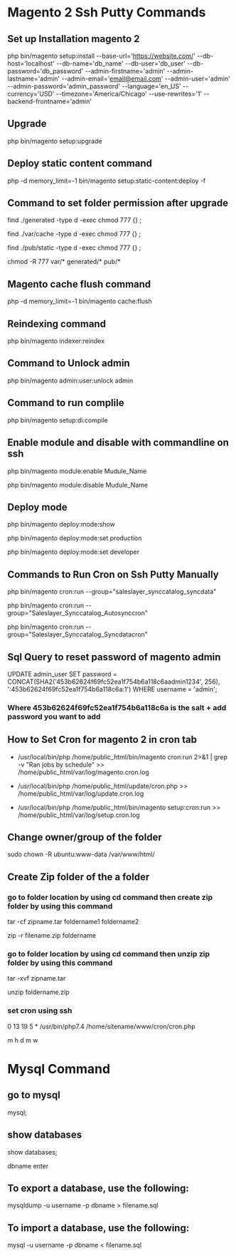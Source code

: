 # Magento 2 Ssh Putty Commands

## Set up Installation magento 2

php bin/magento setup:install --base-url='https://website.com/' --db-host='localhost' --db-name='db_name' --db-user='db_user' --db-password='db_password' --admin-firstname='admin' --admin-lastname='admin' --admin-email='email@email.com' --admin-user='admin' --admin-password='admin_password' --language='en_US' --currency='USD' --timezone='America/Chicago' --use-rewrites='1' --backend-frontname='admin'


## Upgrade 

php bin/magento setup:upgrade

## Deploy static content command

php -d memory_limit=-1 bin/magento setup:static-content:deploy -f

## Command to set folder permission after upgrade

find ./generated -type d -exec chmod 777 {} \;

find ./var/cache -type d -exec chmod 777 {} \;

find ./pub/static -type d -exec chmod 777 {} \;

chmod -R 777 var/* generated/* pub/*

## Magento cache flush command

php -d memory_limit=-1 bin/magento cache:flush

## Reindexing command

php bin/magento indexer:reindex

## Command to Unlock admin 

php bin/magento admin:user:unlock admin

## Command to run complile

php bin/magento setup:di:compile

## Enable module and disable with commandline on ssh

php bin/magento module:enable Mudule_Name

php bin/magento module:disable Mudule_Name

## Deploy mode

php bin/magento deploy:mode:show

php bin/magento deploy:mode:set production

php bin/magento deploy:mode:set developer

## Commands to Run Cron on Ssh Putty Manually

php bin/magento cron:run --group="saleslayer_synccatalog_syncdata"

php bin/magento cron:run --group="Saleslayer_Synccatalog_Autosynccron"

php bin/magento cron:run --group="Saleslayer_Synccatalog_Syncdatacron"

## Sql Query to reset password of magento admin

UPDATE admin_user SET password = CONCAT(SHA2('453b62624f69fc52ea1f754b6a118c6aadmin1234', 256), ':453b62624f69fc52ea1f754b6a118c6a:1') WHERE username = 'admin';

### Where 453b62624f69fc52ea1f754b6a118c6a is the salt + add password you want to add

## How to Set Cron for magento 2 in cron tab

* /usr/local/bin/php /home/public_html/bin/magento cron:run 2>&1 | grep -v "Ran jobs by schedule" >> /home/public_html/var/log/magento.cron.log

* /usr/local/bin/php /home/public_html/update/cron.php >> /home/public_html/var/log/update.cron.log

* /usr/local/bin/php /home/public_html/bin/magento setup:cron:run >> /home/public_html/var/log/setup.cron.log

## Change owner/group of the folder

sudo chown -R ubuntu:www-data /var/www/html/

## Create Zip folder of the a folder

### go to folder location by using cd command then create zip folder by using this command

tar -cf zipname.tar foldername1 foldername2

zip -r filename.zip foldername

### go to folder location by using cd command then unzip  zip folder by using this command

tar -xvf zipname.tar

unzip foldername.zip

### set cron using ssh

0	13	19	5	*  /usr/bin/php7.4 /home/sitename/www/cron/cron.php

m  h  d  m w

# Mysql Command

## go to mysql

mysql;

## show databases

show databases;

dbname enter

## To export a database, use the following:

mysqldump -u username -p dbname > filename.sql

## To import a database, use the following:

mysql -u username -p dbname < filename.sql
